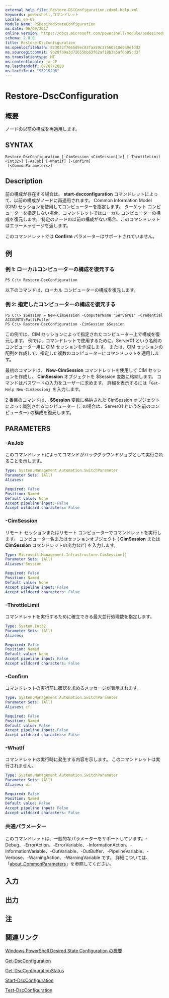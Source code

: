 ```yaml
---
external help file: Restore-DSCConfiguration.cdxml-help.xml
keywords: powershell,コマンドレット
Locale: en-US
Module Name: PSDesiredStateConfiguration
ms.date: 06/09/2017
online version: https://docs.microsoft.com/powershell/module/psdesiredstateconfiguration/restore-dscconfiguration?view=powershell-5.1&WT.mc_id=ps-gethelp
schema: 2.0.0
title: Restore-DscConfiguration
ms.openlocfilehash: 823032f7665d9ec83faa59c37560510e049efdd2
ms.sourcegitcommit: 9b28fb9a3d72655bb63f62af18b3a5af6a05cd3f
ms.translationtype: MT
ms.contentlocale: ja-JP
ms.lasthandoff: 07/07/2020
ms.locfileid: "93215296"
---
```

# Restore-DscConfiguration

## 概要
ノードの以前の構成を再適用します。

## SYNTAX

```
Restore-DscConfiguration [-CimSession <CimSession[]>] [-ThrottleLimit <Int32>] [-AsJob] [-WhatIf] [-Confirm]
 [<CommonParameters>]
```

## Description
前の構成が存在する場合は、 **start-dscconfiguration** コマンドレットによって、以前の構成がノードに再適用されます。
Common Information Model (CIM) セッションを使用してコンピューターを指定します。
ターゲット コンピューターを指定しない場合、コマンドレットではローカル コンピューターの構成を復元します。
特定のノードの以前の構成がない場合、このコマンドレットはエラーメッセージを返します。

このコマンドレットでは **Confirm** パラメーターはサポートされていません。

## 例

### 例 1: ローカルコンピューターの構成を復元する

```
PS C:\> Restore-DscConfiguration
```

以下のコマンドは、ローカル コンピューターの構成を復元します。

### 例 2: 指定したコンピューターの構成を復元する

```
PS C:\> $Session = New-CimSession -ComputerName "Server01" -Credential ACCOUNTS\PattiFuller
PS C:\> Restore-DscConfiguration -CimSession $Session
```

この例では、CIM セッションによって指定されたコンピューター上で構成を復元します。
例では、コマンドレットで使用するために、Server01 という名前のコンピューター用に CIM セッションを作成します。
または、CIM セッションの配列を作成して、指定した複数のコンピューターにコマンドレットを適用します。

最初のコマンドは、 **New-CimSession** コマンドレットを使用して CIM セッションを作成し、 **CimSession** オブジェクトを $Session 変数に格納します。
コマンドはパスワードの入力をユーザーに求めます。
詳細を表示するには「`Get-Help New-CimSession`」を入力します。

2 番目のコマンドは、 **$Session** 変数に格納された CimSession オブジェクトによって識別されるコンピューター (この場合は、Server01 という名前のコンピューター) の構成を復元します。

## PARAMETERS

### -AsJob
このコマンドレットによってコマンドがバックグラウンドジョブとして実行されることを示します。

```yaml
Type: System.Management.Automation.SwitchParameter
Parameter Sets: (All)
Aliases:

Required: False
Position: Named
Default value: None
Accept pipeline input: False
Accept wildcard characters: False
```

### -CimSession
リモート セッションまたはリモート コンピューターでコマンドレットを実行します。
コンピューター名またはセッションオブジェクト ( **CimSession** または **CimSession** コマンドレットの出力など) を入力します。

```yaml
Type: Microsoft.Management.Infrastructure.CimSession[]
Parameter Sets: (All)
Aliases: Session

Required: False
Position: Named
Default value: None
Accept pipeline input: False
Accept wildcard characters: False
```

### -ThrottleLimit
コマンドレットを実行するために確立できる最大並行処理数を指定します。

```yaml
Type: System.Int32
Parameter Sets: (All)
Aliases:

Required: False
Position: Named
Default value: None
Accept pipeline input: False
Accept wildcard characters: False
```

### -Confirm
コマンドレットの実行前に確認を求めるメッセージが表示されます。

```yaml
Type: System.Management.Automation.SwitchParameter
Parameter Sets: (All)
Aliases: cf

Required: False
Position: Named
Default value: False
Accept pipeline input: False
Accept wildcard characters: False
```

### -WhatIf
コマンドレットの実行時に発生する内容を示します。
このコマンドレットは実行されません。

```yaml
Type: System.Management.Automation.SwitchParameter
Parameter Sets: (All)
Aliases: wi

Required: False
Position: Named
Default value: False
Accept pipeline input: False
Accept wildcard characters: False
```

### 共通パラメーター
このコマンドレットは、一般的なパラメーターをサポートしています。-Debug、-ErrorAction、-ErrorVariable、-InformationAction、-InformationVariable、-OutVariable、-OutBuffer、-PipelineVariable、-Verbose、-WarningAction、-WarningVariable です。 詳細については、「[about_CommonParameters](https://go.microsoft.com/fwlink/?LinkID=113216)」を参照してください。

## 入力

## 出力

## 注

## 関連リンク

[Windows PowerShell Desired State Configuration の概要](/powershell/scripting/dsc/overview/dscforengineers)

[Get-DscConfiguration](Get-DscConfiguration.md)

[Get-DscConfigurationStatus](Get-DscConfigurationStatus.md)

[Start-DscConfiguration](Start-DscConfiguration.md)

[Test-DscConfiguration](Test-DscConfiguration.md)
